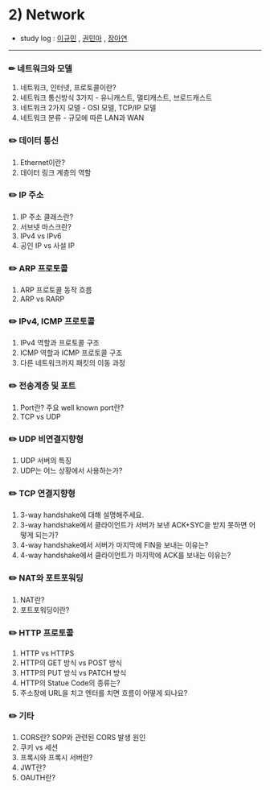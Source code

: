 # 2) Network 
- study log : [이규민](h8543) , [권민아](htt59) , [장아연]()
<hr/>

### ✏ 네트워크와 모델
1. 네트워크, 인터넷, 프로토콜이란?
2. 네트워크 통신방식 3가지 - 유니캐스트, 멀티캐스트, 브로드캐스트
3. 네트워크 2가지 모델 - OSI 모델, TCP/IP 모델
4. 네트워크 분류 - 규모에 따른 LAN과 WAN

### ✏️ 데이터 통신
1. Ethernet이란?
2. 데이터 링크 계층의 역할

### ✏️ IP 주소
1. IP 주소 클래스란?
2. 서브넷 마스크란?
3. IPv4 vs IPv6
4. 공인 IP vs 사설 IP

### ✏️ ARP 프로토콜
1. ARP 프로토콜 동작 흐름
2. ARP vs RARP

### ✏️ IPv4, ICMP 프로토콜
1. IPv4 역할과 프로토콜 구조
2. ICMP 역할과 ICMP 프로토콜 구조
3. 다른 네트워크까지 패킷의 이동 과정

### ✏️ 전송계층 및 포트
1. Port란? 주요 well known port란?
2. TCP vs UDP

### ✏️ UDP 비연결지향형
1. UDP 서버의 특징
2. UDP는 어느 상황에서 사용하는가?

### ✏️ TCP 연결지향형
1. 3-way handshake에 대해 설명해주세요.
2. 3-way handshake에서 클라이언트가 서버가 보낸 ACK+SYC을 받지 못하면 어떻게 되는가?
3. 4-way handshake에서 서버가 마지막에 FIN을 보내는 이유는?
4. 4-way handshake에서 클라이언트가 마지막에 ACK를 보내는 이유는?

### ✏️  NAT와 포트포워딩
1. NAT란?
2. 포트포워딩이란?

### ✏️ HTTP 프로토콜
1. HTTP vs HTTPS
2. HTTP의 GET 방식 vs POST 방식
3. HTTP의 PUT 방식 vs PATCH 방식
4. HTTP의 Statue Code의 종류는?
5. 주소창에 URL을 치고 엔터를 치면 흐름이 어떻게 되나요?

###  ✏️ 기타
1. CORS란? SOP와 관련된 CORS 발생 원인
2. 쿠키 vs 세션
3. 프록시와 프록시 서버란?
4. JWT란?
5. OAUTH란?
